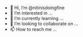 - 👋 Hi, I’m @nitinisdoingfine
- 👀 I’m interested in ...
- 🌱 I’m currently learning ...
- 💞️ I’m looking to collaborate on ...
- 📫 How to reach me ...

<!---
nitinisdoingfine/nitinisdoingfine is a ✨ special ✨ repository because its `README.md` (this file) appears on your GitHub profile.
You can click the Preview link to take a look at your changes.
--->
